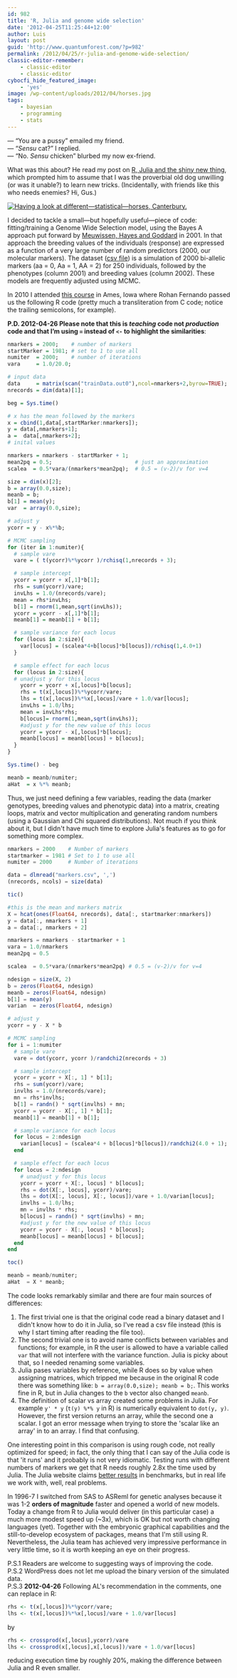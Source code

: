 ```yaml
---
id: 982
title: 'R, Julia and genome wide selection'
date: '2012-04-25T11:25:44+12:00'
author: Luis
layout: post
guid: 'http://www.quantumforest.com/?p=982'
permalink: /2012/04/25/r-julia-and-genome-wide-selection/
classic-editor-remember:
    - classic-editor
    - classic-editor
cybocfi_hide_featured_image:
    - 'yes'
image: /wp-content/uploads/2012/04/horses.jpg
tags:
    - bayesian
    - programming
    - stats
---
```


— “You are a pussy” emailed my friend.  
— “*Sensu* cat?” I replied.  
— “No. *Sensu* chicken” blurbed my now ex-friend.

What was this about? He read my post on [R, Julia and the shiny new thing](https://luis.apiolaza.net/2012/04/12/r-julia-and-the-shiny-new-thing/), which prompted him to assume that I was the proverbial old dog unwilling (or was it unable?) to learn new tricks. (Incidentally, with friends like this who needs enemies? Hi, Gus.)

[![Having a look at different—statistical—horses, Canterbury.](/assets/images/horses.jpg "horses")](/assets/images/horses.jpg)

I decided to tackle a small—but hopefully useful—piece of code: fitting/training a Genome Wide Selection model, using the Bayes A approach put forward by [Meuwissen, Hayes and Goddard](http://www.ncbi.nlm.nih.gov/pmc/articles/PMC1461589/?tool=pubmed) in 2001. In that approach the breeding values of the individuals (response) are expressed as a function of a very large number of random predictors (2000, our molecular markers). The dataset ([csv file](/assets/uploads/2012/04/markers.csv)) is a simulation of 2000 bi-allelic markers (aa = 0, Aa = 1, AA = 2) for 250 individuals, followed by the phenotypes (column 2001) and breeding values (column 2002). These models are frequently adjusted using MCMC.

In 2010 I attended [this course](http://taurus.ansci.iastate.edu/wiki/pages/p6d1N2c496/) in Ames, Iowa where Rohan Fernando passed us the following R code (pretty much a transliteration from C code; notice the trailing semicolons, for example). 

**P.D. 2012-04-26 Please note that this is *teaching* code not *production* code and that I’m using `=` instead of `<-` to highlight the similarities**:

```r
nmarkers = 2000;    # number of markers
startMarker = 1981; # set to 1 to use all
numiter  = 2000;    # number of iterations
vara     = 1.0/20.0;

# input data
data     = matrix(scan("trainData.out0"),ncol=nmarkers+2,byrow=TRUE);
nrecords = dim(data)[1];

beg = Sys.time()

# x has the mean followed by the markers
x = cbind(1,data[,startMarker:nmarkers]);
y = data[,nmarkers+1];
a =  data[,nmarkers+2];
# inital values

nmarkers = nmarkers - startMarker + 1;
mean2pq = 0.5;                          # just an approximation
scalea  = 0.5*vara/(nmarkers*mean2pq);  # 0.5 = (v-2)/v for v=4

size = dim(x)[2];
b = array(0.0,size);
meanb = b;
b[1] = mean(y);
var  = array(0.0,size);

# adjust y
ycorr = y - x%*%b;

# MCMC sampling
for (iter in 1:numiter){
  # sample vare
  vare = ( t(ycorr)%*%ycorr )/rchisq(1,nrecords + 3);

  # sample intercept
  ycorr = ycorr + x[,1]*b[1];
  rhs = sum(ycorr)/vare;
  invLhs = 1.0/(nrecords/vare);
  mean = rhs*invLhs;
  b[1] = rnorm(1,mean,sqrt(invLhs));
  ycorr = ycorr - x[,1]*b[1];
  meanb[1] = meanb[1] + b[1];

  # sample variance for each locus
  for (locus in 2:size){
    var[locus] = (scalea*4+b[locus]*b[locus])/rchisq(1,4.0+1)
  }

  # sample effect for each locus
  for (locus in 2:size){
  # unadjust y for this locus
    ycorr = ycorr + x[,locus]*b[locus];
    rhs = t(x[,locus])%*%ycorr/vare;
    lhs = t(x[,locus])%*%x[,locus]/vare + 1.0/var[locus];
    invLhs = 1.0/lhs;
    mean = invLhs*rhs;
    b[locus]= rnorm(1,mean,sqrt(invLhs));
    #adjust y for the new value of this locus
    ycorr = ycorr - x[,locus]*b[locus];
    meanb[locus] = meanb[locus] + b[locus];
  }
}

Sys.time() - beg

meanb = meanb/numiter;
aHat  = x %*% meanb;
```

Thus, we just need defining a few variables, reading the data (marker genotypes, breeding values and phenotypic data) into a matrix, creating loops, matrix and vector multiplication and generating random numbers (using a Gaussian and Chi squared distributions). Not much if you think about it, but I didn't have much time to explore Julia's features as to go for something more complex.

```julia
nmarkers = 2000    # Number of markers
startmarker = 1981 # Set to 1 to use all
numiter = 2000     # Number of iterations

data = dlmread("markers.csv", ',')
(nrecords, ncols) = size(data)

tic()

#this is the mean and markers matrix
X = hcat(ones(Float64, nrecords), data[:, startmarker:nmarkers])
y = data[:, nmarkers + 1]
a = data[:, nmarkers + 2]

nmarkers = nmarkers - startmarker + 1
vara = 1.0/nmarkers
mean2pq = 0.5

scalea  = 0.5*vara/(nmarkers*mean2pq) # 0.5 = (v-2)/v for v=4

ndesign = size(X, 2)
b = zeros(Float64, ndesign)
meanb = zeros(Float64, ndesign)
b[1] = mean(y)
varian  = zeros(Float64, ndesign)

# adjust y
ycorr = y - X * b

# MCMC sampling
for i = 1:numiter
  # sample vare
  vare = dot(ycorr, ycorr )/randchi2(nrecords + 3)

  # sample intercept
  ycorr = ycorr + X[:, 1] * b[1];
  rhs = sum(ycorr)/vare;
  invlhs = 1.0/(nrecords/vare);
  mn = rhs*invlhs;
  b[1] = randn() * sqrt(invlhs) + mn;
  ycorr = ycorr - X[:, 1] * b[1];
  meanb[1] = meanb[1] + b[1];

  # sample variance for each locus
  for locus = 2:ndesign
    varian[locus] = (scalea*4 + b[locus]*b[locus])/randchi2(4.0 + 1);
  end

  # sample effect for each locus
  for locus = 2:ndesign
    # unadjust y for this locus
    ycorr = ycorr + X[:, locus] * b[locus];
    rhs = dot(X[:, locus], ycorr)/vare;
    lhs = dot(X[:, locus], X[:, locus])/vare + 1.0/varian[locus];
    invlhs = 1.0/lhs;
    mn = invlhs * rhs;
    b[locus] = randn() * sqrt(invlhs) + mn;
    #adjust y for the new value of this locus
    ycorr = ycorr - X[:, locus] * b[locus];
    meanb[locus] = meanb[locus] + b[locus];
  end
end

toc()

meanb = meanb/numiter;
aHat  = X * meanb;
```

The code looks remarkably similar and there are four main sources of differences:

1. The first trivial one is that the original code read a binary dataset and I didn't know how to do it in Julia, so I've read a csv file instead (this is why I start timing after reading the file too).
2. The second trivial one is to avoid name conflicts between variables and functions; for example, in R the user is allowed to have a variable called `var` that will not interfere with the variance function. Julia is picky about that, so I needed renaming some variables.
3. Julia pases variables by reference, while R does so by value when assigning matrices, which tripped me because in the original R code there was something like: `b = array(0.0,size); meanb = b;`. This works fine in R, but in Julia changes to the `b` vector also changed `meanb`.
4. The definition of scalar vs array created some problems in Julia. For example `y' * y` (`t(y) %*% y` in R) is numerically equivalent to `dot(y, y)`. However, the first version returns an array, while the second one a scalar. I got an error message when trying to store the 'scalar like an array' in to an array. I find that confusing.

One interesting point in this comparison is using rough code, not really optimized for speed; in fact, the only thing that I can say of the Julia code is that 'it runs' and it probably is not very idiomatic. Testing runs with different numbers of markers we get that R needs roughly 2.8x the time used by Julia. The Julia website claims [better results](http://julialang.org/) in benchmarks, but in real life we work with, well, real problems.

In 1996-7 I switched from SAS to ASReml for genetic analyses because it was 1-2 **orders of magnitude** faster and opened a world of new models. Today a change from R to Julia would deliver (in this particular case) a much more modest speed up (~3x), which is OK but not worth changing languages (yet). Together with the embryonic graphical capabilities and the still-to-develop ecosystem of packages, means that I'm still using R. Nevertheless, the Julia team has achieved very impressive performance in very little time, so it is worth keeping an eye on their progress.

P.S.1 Readers are welcome to suggesting ways of improving the code.  
P.S.2 WordPress does not let me upload the binary version of the simulated data.  
P.S.3 **2012-04-26** Following AL's recommendation in the comments, one can replace in R:

```r
rhs <- t(x[,locus])%*%ycorr/vare;
lhs <- t(x[,locus])%*%x[,locus]/vare + 1.0/var[locus]
```
 
by

```r
rhs <- crossprod(x[,locus],ycorr)/vare
lhs <- crossprod(x[,locus],x[,locus])/vare + 1.0/var[locus]
```

reducing execution time by roughly 20%, making the difference between Julia and R even smaller.